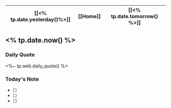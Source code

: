 | [[<% tp.date.yesterday()%>]] | [[Home]] | [[<% tp.date.tomorrow() %>]] |
| :------------: | :------: | :------------: |

## <% tp.date.now() %> 

### Daily Quote
<%~ tp.web.daily_quote() %>

### Today's Note

- [ ] 
- [ ] 
- [ ] 